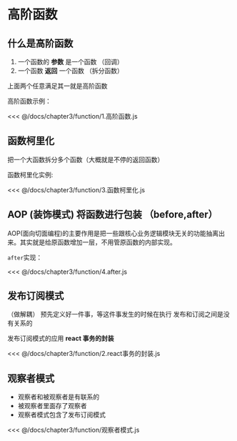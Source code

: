 # 高阶函数

## 什么是高阶函数

1. 一个函数的 **参数** 是一个函数 （回调）
2. 一个函数 **返回** 一个函数 （拆分函数）

上面两个任意满足其一就是高阶函数

高阶函数示例：

<<< @/docs/chapter3/function/1.高阶函数.js

## 函数柯里化

把一个大函数拆分多个函数（大概就是不停的返回函数）

函数柯里化实例:

<<< @/docs/chapter3/function/3.函数柯里化.js

## AOP (装饰模式) 将函数进行包装 （before,after）

AOP(面向切面编程)的主要作用是把一些跟核心业务逻辑模块无关的功能抽离出来。其实就是给原函数增加一层，不用管原函数的内部实现。

`after`实现：

<<< @/docs/chapter3/function/4.after.js

## 发布订阅模式

（做解耦）
预先定义好一件事，等这件事发生的时候在执行
发布和订阅之间是没有关系的

发布订阅模式的应用 **react 事务的封装**

<<< @/docs/chapter3/function/2.react事务的封装.js

## 观察者模式

- 观察者和被观察者是有联系的
- 被观察者里面存了观察者
- 观察者模式包含了发布订阅模式

<<< @/docs/chapter3/function/观察者模式.js
